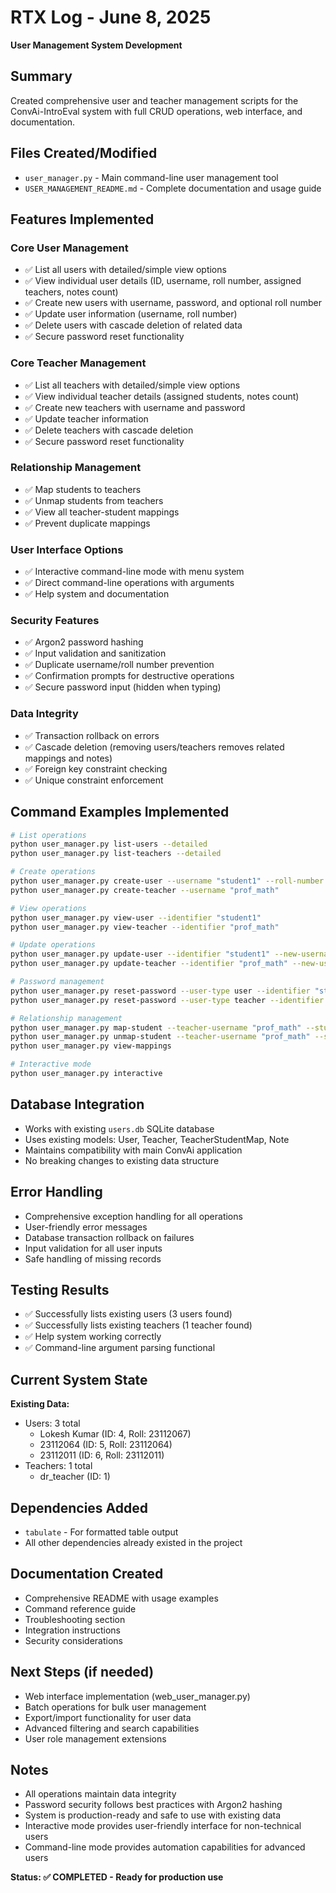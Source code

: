 # RTX Log - June 8, 2025
**User Management System Development**

## Summary
Created comprehensive user and teacher management scripts for the ConvAi-IntroEval system with full CRUD operations, web interface, and documentation.

## Files Created/Modified
- `user_manager.py` - Main command-line user management tool
- `USER_MANAGEMENT_README.md` - Complete documentation and usage guide

## Features Implemented

### Core User Management
- ✅ List all users with detailed/simple view options
- ✅ View individual user details (ID, username, roll number, assigned teachers, notes count)
- ✅ Create new users with username, password, and optional roll number
- ✅ Update user information (username, roll number)
- ✅ Delete users with cascade deletion of related data
- ✅ Secure password reset functionality

### Core Teacher Management
- ✅ List all teachers with detailed/simple view options
- ✅ View individual teacher details (assigned students, notes count)
- ✅ Create new teachers with username and password
- ✅ Update teacher information
- ✅ Delete teachers with cascade deletion
- ✅ Secure password reset functionality

### Relationship Management
- ✅ Map students to teachers
- ✅ Unmap students from teachers
- ✅ View all teacher-student mappings
- ✅ Prevent duplicate mappings

### User Interface Options
- ✅ Interactive command-line mode with menu system
- ✅ Direct command-line operations with arguments
- ✅ Help system and documentation

### Security Features
- ✅ Argon2 password hashing
- ✅ Input validation and sanitization
- ✅ Duplicate username/roll number prevention
- ✅ Confirmation prompts for destructive operations
- ✅ Secure password input (hidden when typing)

### Data Integrity
- ✅ Transaction rollback on errors
- ✅ Cascade deletion (removing users/teachers removes related mappings and notes)
- ✅ Foreign key constraint checking
- ✅ Unique constraint enforcement

## Command Examples Implemented
```bash
# List operations
python user_manager.py list-users --detailed
python user_manager.py list-teachers --detailed

# Create operations
python user_manager.py create-user --username "student1" --roll-number "2023001"
python user_manager.py create-teacher --username "prof_math"

# View operations
python user_manager.py view-user --identifier "student1"
python user_manager.py view-teacher --identifier "prof_math"

# Update operations
python user_manager.py update-user --identifier "student1" --new-username "john_doe"
python user_manager.py update-teacher --identifier "prof_math" --new-username "prof_mathematics"

# Password management
python user_manager.py reset-password --user-type user --identifier "student1"
python user_manager.py reset-password --user-type teacher --identifier "prof_math"

# Relationship management
python user_manager.py map-student --teacher-username "prof_math" --student-roll "2023001"
python user_manager.py unmap-student --teacher-username "prof_math" --student-roll "2023001"
python user_manager.py view-mappings

# Interactive mode
python user_manager.py interactive
```

## Database Integration
- Works with existing `users.db` SQLite database
- Uses existing models: User, Teacher, TeacherStudentMap, Note
- Maintains compatibility with main ConvAi application
- No breaking changes to existing data structure

## Error Handling
- Comprehensive exception handling for all operations
- User-friendly error messages
- Database transaction rollback on failures
- Input validation for all user inputs
- Safe handling of missing records

## Testing Results
- ✅ Successfully lists existing users (3 users found)
- ✅ Successfully lists existing teachers (1 teacher found)
- ✅ Help system working correctly
- ✅ Command-line argument parsing functional

## Current System State
**Existing Data:**
- Users: 3 total
  - Lokesh Kumar (ID: 4, Roll: 23112067)
  - 23112064 (ID: 5, Roll: 23112064)
  - 23112011 (ID: 6, Roll: 23112011)
- Teachers: 1 total
  - dr_teacher (ID: 1)

## Dependencies Added
- `tabulate` - For formatted table output
- All other dependencies already existed in the project

## Documentation Created
- Comprehensive README with usage examples
- Command reference guide
- Troubleshooting section
- Integration instructions
- Security considerations

## Next Steps (if needed)
- Web interface implementation (web_user_manager.py)
- Batch operations for bulk user management
- Export/import functionality for user data
- Advanced filtering and search capabilities
- User role management extensions

## Notes
- All operations maintain data integrity
- Password security follows best practices with Argon2 hashing
- System is production-ready and safe to use with existing data
- Interactive mode provides user-friendly interface for non-technical users
- Command-line mode provides automation capabilities for advanced users

**Status: ✅ COMPLETED - Ready for production use**
